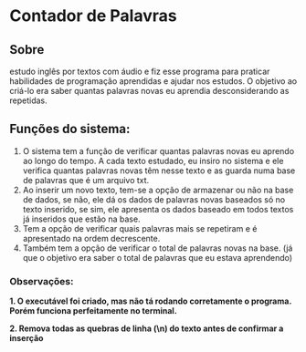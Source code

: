 # Contador de Palavras

## Sobre 
estudo inglês por textos com áudio e fiz esse programa para praticar habilidades de programação aprendidas e ajudar nos estudos. O objetivo ao criá-lo era saber quantas palavras novas eu aprendia desconsiderando as repetidas.

## Funções do sistema:
1. O sistema tem a função de verificar quantas palavras novas eu aprendo ao longo do tempo. A cada texto estudado, eu insiro no sistema e ele verifica quantas palavras novas têm nesse texto e as guarda numa base de palavras que é um arquivo txt.
1. Ao inserir um novo texto, tem-se a opção de armazenar ou não na base de dados, se não, ele dá os dados de palavras novas baseados só no texto inserido, se sim, ele apresenta os dados baseado em todos textos já inseridos que estão na base.
1. Tem a opção de verificar quais palavras mais se repetiram e é apresentado na ordem decrescente.
1. Também tem a opção de verificar o total de palavras novas na base. (já que o objetivo era saber o total de palavras que eu estava aprendendo)
### Observações:
**1. O executável foi criado, mas não tá rodando corretamente o programa. Porém funciona perfeitamente no terminal.**

**2. Remova todas as quebras de linha (\n) do texto antes de confirmar a inserção**
